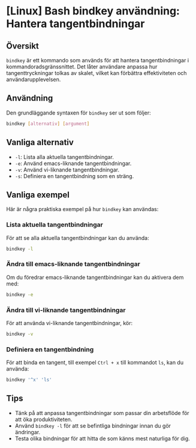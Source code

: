 # [Linux] Bash bindkey användning: Hantera tangentbindningar

## Översikt
`bindkey` är ett kommando som används för att hantera tangentbindningar i kommandoradsgränssnittet. Det låter användare anpassa hur tangenttryckningar tolkas av skalet, vilket kan förbättra effektiviteten och användarupplevelsen.

## Användning
Den grundläggande syntaxen för `bindkey` ser ut som följer:

```bash
bindkey [alternativ] [argument]
```

## Vanliga alternativ
- `-l`: Lista alla aktuella tangentbindningar.
- `-e`: Använd emacs-liknande tangentbindningar.
- `-v`: Använd vi-liknande tangentbindningar.
- `-s`: Definiera en tangentbindning som en sträng.

## Vanliga exempel
Här är några praktiska exempel på hur `bindkey` kan användas:

### Lista aktuella tangentbindningar
För att se alla aktuella tangentbindningar kan du använda:

```bash
bindkey -l
```

### Ändra till emacs-liknande tangentbindningar
Om du föredrar emacs-liknande tangentbindningar kan du aktivera dem med:

```bash
bindkey -e
```

### Ändra till vi-liknande tangentbindningar
För att använda vi-liknande tangentbindningar, kör:

```bash
bindkey -v
```

### Definiera en tangentbindning
För att binda en tangent, till exempel `Ctrl + x` till kommandot `ls`, kan du använda:

```bash
bindkey '^x' 'ls'
```

## Tips
- Tänk på att anpassa tangentbindningar som passar din arbetsflöde för att öka produktiviteten.
- Använd `bindkey -l` för att se befintliga bindningar innan du gör ändringar.
- Testa olika bindningar för att hitta de som känns mest naturliga för dig.
